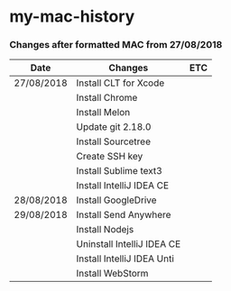 # my-mac-history
### Changes after formatted MAC from 27/08/2018

| Date        | Changes                        | ETC |
|-------------|--------------------------------|-----|
| 27/08/2018  | Install CLT for Xcode          |     |
|             | Install Chrome                 |     |
|             | Install Melon                  |     |
|             | Update git 2.18.0              |     |
|             | Install Sourcetree             |     |
|             | Create SSH key                 |     |
|             | Install Sublime text3          |     |
|             | Install IntelliJ IDEA CE       |     |
| 28/08/2018  | Install GoogleDrive            |     |
| 29/08/2018  | Install Send Anywhere          |     |
|             | Install Nodejs                 |     |
|             | Uninstall IntelliJ IDEA CE     |     |
|             | Install IntelliJ IDEA Unti     |     |
|             | Install WebStorm               |     |